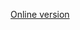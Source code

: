 <a href="https://arhcy.github.io/Angle-visualization-util-for-Unity3d-devs/built/">Online version</a>
